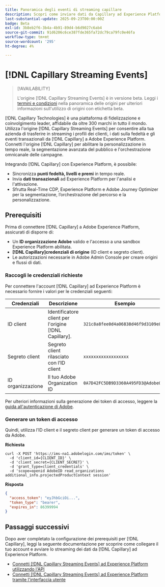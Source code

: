 ```yaml
---
title: Panoramica degli eventi di streaming capillare
description: Scopri come inviare dati da Capillary ad Experience Platform.
last-substantial-update: 2025-09-23T00:00:00Z
badge: Beta
exl-id: 3b8eb2f6-3b4a-4b91-89d4-b6d9027c6ab4
source-git-commit: 91d6206c6ce387fde365fa72dc79ca79fc0e46fa
workflow-type: tm+mt
source-wordcount: '295'
ht-degree: 4%

---
```


# [!DNL Capillary Streaming Events]

>[!AVAILABILITY]
>
>L&#39;origine [!DNL Capillary Streaming Events] è in versione beta. Leggi i [termini e condizioni](../../home.md#terms-and-conditions) nella panoramica delle origini per ulteriori informazioni sull&#39;utilizzo di origini con etichetta beta.

[!DNL Capillary Technologies] è una piattaforma di fidelizzazione e coinvolgimento leader, affidabile da oltre 300 marchi in tutto il mondo. Utilizza l&#39;origine [!DNL Capillary Streaming Events] per consentire alla tua azienda di trasferire in streaming i profili dei clienti, i dati sulla fedeltà e gli eventi transazionali da [!DNL Capillary] a Adobe Experience Platform. Connetti l&#39;origine [!DNL Capillary] per abilitare la personalizzazione in tempo reale, la segmentazione avanzata del pubblico e l&#39;orchestrazione omnicanale delle campagne.

Integrando [!DNL Capillary] con Experience Platform, è possibile:

* Sincronizza **punti fedeltà, livelli e premi** in tempo reale.
* Invia **dati transazionali** ad Experience Platform per l&#39;analisi e l&#39;attivazione.
* Sfrutta Real-Time CDP, Experience Platform e Adobe Journey Optimizer per la segmentazione, l’orchestrazione del percorso e la personalizzazione.

## Prerequisiti

Prima di connettere [!DNL Capillary] a Adobe Experience Platform, assicurati di disporre di:

* Un **ID organizzazione Adobe** valido e l&#39;accesso a una sandbox Experience Platform abilitata.
* **[!DNL Capillary]credenziali di origine** (ID client e segreto client).
* Le autorizzazioni necessarie in Adobe Admin Console per creare origini e flussi di dati.

### Raccogli le credenziali richieste

Per connettere l&#39;account [!DNL Capillary] ad Experience Platform è necessario fornire i valori per le credenziali seguenti:

| Credenziali | Descrizione | Esempio |
| --- | --- | --- |
| ID client | Identificatore client per l&#39;origine [!DNL Capillary]. | `321c8a8fee0d4a06838d46f9d3109e8a` |
| Segreto client | Segreto client rilasciato con l’ID client | `xxxxxxxxxxxxxxxxxx` |
| ID organizzazione | Il tuo Adobe Organization ID | `0A7D42FC5DB9D3360A495FD3@AdobeOrg` |

Per ulteriori informazioni sulla generazione dei token di accesso, leggere la [guida all&#39;autenticazione di Adobe](https://developer.adobe.com/developer-console/docs/guides/authentication/).

### Generare un token di accesso

Quindi, utilizza l’ID client e il segreto client per generare un token di accesso da Adobe.

**Richiesta**

```shell
curl -X POST 'https://ims-na1.adobelogin.com/ims/token' \
  -d 'client_id={CLIENT_ID}' \
  -d 'client_secret={CLIENT_SECRET}' \
  -d 'grant_type=client_credentials' \
  -d 'scope=openid AdobeID read_organizations additional_info.projectedProductContext session'
```

**Risposta**

```json
{
  "access_token": "eyJhbGciOi...",
  "token_type": "bearer",
  "expires_in": 86399994
}
```

## Passaggi successivi

Dopo aver completato la configurazione dei prerequisiti per [!DNL Capillary], leggi la seguente documentazione per scoprire come collegare il tuo account e avviare lo streaming dei dati da [!DNL Capillary] ad Experience Platform.

* [Connetti [!DNL Capillary Streaming Events] ad Experience Platform utilizzando l&#39;API](../../tutorials/api/create/loyalty/capillary.md)
* [Connetti [!DNL Capillary Streaming Events] ad Experience Platform tramite l&#39;interfaccia utente](../../tutorials/ui/create/loyalty/capillary.md)
